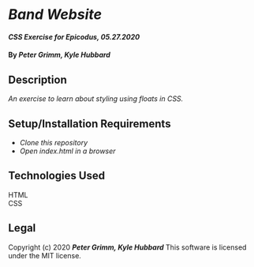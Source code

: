 # _Band Website_

#### _CSS Exercise for Epicodus, 05.27.2020_

#### By _**Peter Grimm, Kyle Hubbard**_

## Description

_An exercise to learn about styling using floats in CSS._

## Setup/Installation Requirements

* _Clone this repository_
* _Open index.html in a browser_

## Technologies Used

HTML  
CSS

## Legal

Copyright (c) 2020 **_Peter Grimm, Kyle Hubbard_**
This software is licensed under the MIT license.
